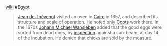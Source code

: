 
[wiki](https://en.m.wikipedia.org/wiki/Egyptian_egg_oven)
#Egypt
> [Jean de Thévenot](https://en.wikipedia.org/wiki/Jean_de_Th%C3%A9venot "Jean de Thévenot") visited an oven in [Cairo](https://en.wikipedia.org/wiki/Cairo "Cairo") in 1657, and described its structure and scale of operation. He noted only [Copts](https://en.wikipedia.org/wiki/Copts "Copts") work there. In the 1670s [Johann Michael Wansleben](https://en.wikipedia.org/wiki/Johann_Michael_Wansleben "Johann Michael Wansleben") added that the good eggs were sorted from dead ones, by [inspection](https://en.wikipedia.org/wiki/Candling "Candling") against a sun-beam, at day 14 of the incubation. He denied that chicks are sold by the measure.